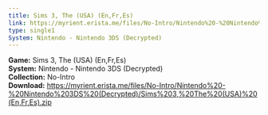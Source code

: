 ```yaml
---
title: Sims 3, The (USA) (En,Fr,Es)
link: https://myrient.erista.me/files/No-Intro/Nintendo%20-%20Nintendo%203DS%20(Decrypted)/Sims%203,%20The%20(USA)%20(En,Fr,Es).zip
type: single1
System: Nintendo - Nintendo 3DS (Decrypted)
---
```

<b>Game:</b> Sims 3, The (USA) (En,Fr,Es)<br>
<b>System:</b> Nintendo - Nintendo 3DS (Decrypted)<br>
<b>Collection:</b> No-Intro<br>
<b>Download:</b> https://myrient.erista.me/files/No-Intro/Nintendo%20-%20Nintendo%203DS%20(Decrypted)/Sims%203,%20The%20(USA)%20(En,Fr,Es).zip